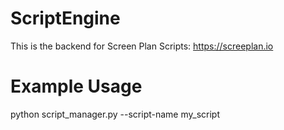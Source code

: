 # ScriptEngine
This is the backend for Screen Plan Scripts: https://screeplan.io


# Example Usage
python script_manager.py --script-name my_script